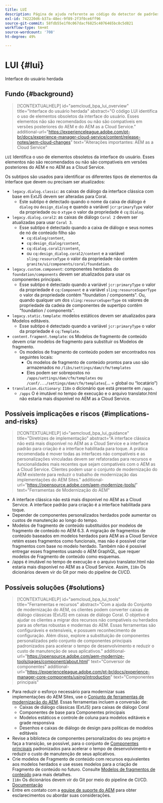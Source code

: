 ```yaml
---
title: LUI
description: Página de ajuda referente ao código do detector de padrões.
exl-id: 742220d6-b37a-48ec-9f89-2f3f0ce6ff96
source-git-commit: 58fdb55e1f0c067dacf6825c4076465bc8c5d821
workflow-type: tm+mt
source-wordcount: '708'
ht-degree: 49%

---
```


# LUI {#lui}

Interface do usuário herdada

## Fundo {#background}

>[!CONTEXTUALHELP]
>id="aemcloud_bpa_lui_overview"
>title="Interface do usuário herdada"
>abstract="O código LUI identifica o uso de elementos obsoletos da interface do usuário. Esses elementos não são recomendados ou não são compatíveis em versões posteriores do AEM e do AEM as a Cloud Service."
>additional-url="https://experienceleague.adobe.com/pt-br/docs/experience-manager-cloud-service/content/release-notes/aem-cloud-changes" text="Alterações importantes: AEM as a Cloud Service"

`LUI`  Identifica o uso de elementos obsoletos da interface do usuário. Esses elementos não são recomendados ou não são compatíveis em versões posteriores do AEM e no AEM as a Cloud Service.

Os subtipos são usados para identificar os diferentes tipos de elementos da interface que devem ou precisam ser atualizados:

* `legacy.dialog.classic`: as caixas de diálogo da interface clássica com base em ExtJS devem ser alteradas para Coral.
   * Este subtipo é detectado quando o nome da caixa de diálogo é `dialog` ou `design_dialog` e quando a variável `jcr:primaryType` valor da propriedade ou o `xtype` o valor da propriedade é `cq:Dialog`.
* `legacy.dialog.coral2`: as caixas de diálogo `Coral 2` devem ser atualizadas para usar `Coral 3`.
   * Esse subtipo é detectado quando a caixa de diálogo e seus nomes de nó de conteúdo filho são
      * `cq:dialog/content`,
      * `cq:design_dialog/content`,
      * `cq:dialog.coral2/content`,
      * ou `cq:design_dialog.coral2/content`
e a variável `sling:resourceType` o valor da propriedade não contém `granite/ui/components/coral/foundation`.
* `legacy.custom.component`: componentes herdados do `foundation/components` devem ser atualizados para usar os componentes principais.
   * Esse subtipo é detectado quando a variável `jcr:primaryType` o valor da propriedade é `cq:Component` e a variável
     `sling:resourceSuperType` o valor da propriedade contém &quot;foundation / components&quot;. Ou, quando qualquer um dos
     `sling:resourceSuperType` os valores de propriedade da cadeia de componentes de supertipo contêm &quot;foundation / components&quot;.
* `legacy.static.template`: modelos estáticos devem ser atualizados para Modelos editáveis.
   * Esse subtipo é detectado quando a variável `jcr:primaryType` o valor da propriedade é `cq:Template`.
* `content.fragment.template`: os Modelos de fragmento de conteúdo devem criar modelos de fragmento para substituir os Modelos de fragmento.
   * Os modelos de fragmento de conteúdo podem ser encontrados nos seguintes locais:
      * Os modelos de fragmento de conteúdo prontos para uso são armazenados no `/libs/settings/dam/cfm/templates`
      * Eles podem ser sobrepostos no  `/apps/settings/dam/cfm/templates`  ou  `/conf/.../settings/dam/cfm/templates`(... = global ou “locatário”)
* `translation.dictionary`: `I18n` o dicionário que está presente em `/apps`.
   * `/apps` O é imutável no tempo de execução e o arquivo translator.html não estaria mais disponível no AEM as a Cloud Service.

## Possíveis implicações e riscos {#implications-and-risks}

>[!CONTEXTUALHELP]
>id="aemcloud_bpa_lui_guidance"
>title="Diretrizes de implementação"
>abstract="A interface clássica não está mais disponível no AEM as a Cloud Service e a interface padrão para criação é a interface habilitada para toque. A prática recomendada é mover todas as interfaces não compatíveis e as personalizações vinculadas devem ser refatoradas para recursos e funcionalidades mais recentes que sejam compatíveis com o AEM as a Cloud Service. Clientes podem usar o conjunto de modernização do AEM existente para reduzir o trabalho de modernização das implementações do AEM Sites."
>additional-url="https://opensource.adobe.com/aem-modernize-tools/" text="Ferramentas de Modernização do AEM"

* A interface clássica não está mais disponível no AEM as a Cloud Service. A interface padrão para criação é a interface habilitada para toque.
* Depender de componentes personalizados herdados pode aumentar os custos de manutenção ao longo do tempo.
* Modelos de fragmento de conteúdo substituídos por modelos de fragmento de conteúdo no AEM 6.3. A migração de fragmentos de conteúdo baseados em modelos herdados para AEM as a Cloud Service retém esses fragmentos como funcionais, mas não é possível criar fragmentos com base no modelo herdado. Também não é possível entregar esses fragmentos usando o AEM GraphQL, que requer modelos de Fragmento de conteúdo como esquemas.
* /apps é imutável no tempo de execução e o arquivo translator.html não estaria mais disponível no AEM as a Cloud Service. Assim, `I18n` Os dicionários devem vir do Git por meio do pipeline de CI/CD.

## Possíveis soluções {#solutions}

>[!CONTEXTUALHELP]
>id="aemcloud_bpa_lui_tools"
>title="Ferramentas e recursos"
>abstract="Com a ajuda do Conjunto de modernização do AEM, os clientes podem converter caixas de diálogo clássicas (ExtJS) em caixas de diálogo Coral. O objetivo é ajudar os clientes a migrar dos recursos não compatíveis ou herdados para as ofertas robustas e modernas do AEM. Essas ferramentas são configuráveis e extensíveis, e possuem reconhecimento de configuração. Além disso, explore a substituição de componentes personalizados pelo conjunto de componentes principais padronizados para acelerar o tempo de desenvolvimento e reduzir o custo de manutenção de seus aplicativos."
>additional-url="https://opensource.adobe.com/aem-modernize-tools/pages/component/about.html" text="Conversor de componentes"
>additional-url="https://experienceleague.adobe.com/pt-br/docs/experience-manager-core-components/using/introduction" text="Componentes principais"

* Para reduzir o esforço necessário para modernizar suas implementações do AEM Sites, use o [Conjunto de ferramentas de modernização do AEM](https://opensource.adobe.com/aem-modernize-tools/). Essas ferramentas incluem a conversão de:
   * Caixas de diálogo clássicas (ExtJS) para caixas de diálogo Coral
   * Componentes de base para Componentes principais
   * Modelos estáticos e controle de coluna para modelos editáveis e grade responsiva
   * Desenhos e caixas de diálogo de design para políticas de modelos editáveis
* Revise a biblioteca de componentes personalizados do seu projeto e faça a transição, se possível, para o conjunto de [Componentes principais](https://experienceleague.adobe.com/pt-br/docs/experience-manager-core-components/using/introduction) padronizados para acelerar o tempo de desenvolvimento e reduzir o custo de manutenção de seus aplicativos.
* Crie modelos de Fragmento de conteúdo com recursos equivalentes aos modelos herdados e use esses modelos para a criação de Fragmento de conteúdo no futuro. Consulte [Modelos de fragmentos de conteúdo](https://experienceleague.adobe.com/pt-br/docs/experience-manager-65/content/assets/content-fragments/content-fragments-models) para mais detalhes.
* `I18n` Os dicionários devem vir do Git por meio do pipeline de CI/CD. [Documentação](https://experienceleague.adobe.com/pt-br/docs/experience-manager-cloud-service/content/release-notes/aem-cloud-changes#apps-libs-immutable)
* Entre em contato com a [equipe de suporte do AEM](https://helpx.adobe.com/br/enterprise/using/support-for-experience-cloud.html) para obter esclarecimentos ou abordar suas considerações.
